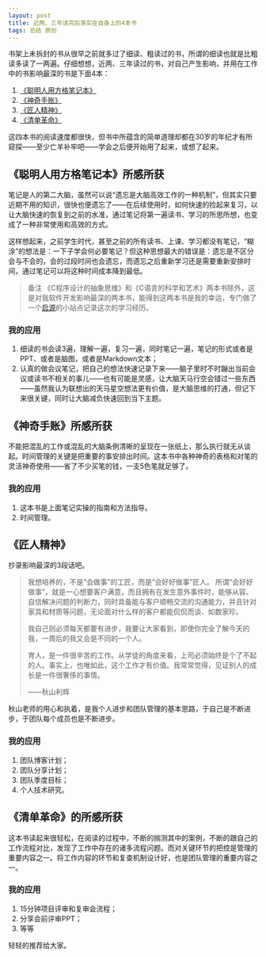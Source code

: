 ```yaml
---
layout: post
title: 近两、三年读完后落实在自身上的4本书
tags: 总结 原创
---
```


书架上未拆封的书从很早之前就多过了细读、粗读过的书，所谓的细读也就是比粗读多读了一两遍。仔细想想，近两、三年读过的书，对自己产生影响，并用在工作中的书影响最深的书是下面4本：

1. [《聪明人用方格笔记本》](https://item.jd.com/11699105.html)
2. [《神奇手账》](https://item.jd.com/11722870.html)
3. [《匠人精神》](https://item.jd.com/11798002.html)
4. [《清单革命》](https://item.jd.com/12210667.html)

这四本书的阅读速度都很快，但书中所蕴含的简单道理却都在30岁的年纪才有所窥探——至少亡羊补牢吧——学会之后便开始用了起来，或想了起来。

## 《聪明人用方格笔记本》所感所获

笔记是人的第二大脑，虽然可以说“遗忘是大脑高效工作的一种机制”，但其实只要近期不用的知识，很快也便遗忘了——在后续使用时，如何快速的捡起来复习，以让大脑快速的恢复到之前的水准，通过笔记将第一遍读书、学习的所思所想，也变成了一种非常使用和高效的方式。

这样想起来，之前学生时代，甚至之前的所有读书、上课、学习都没有笔记，“糊涂”的想法是：一下子学会何必要笔记？但这种思想最大的错误是：遗忘是不区分会与不会的，会的过段时间也会遗忘，而遗忘之后重新学习还是需要重新安排时间，通过笔记可以将这种时间成本降到最低。

> 备注
> 《C程序设计的抽象思维》和《C语言的科学和艺术》两本书除外，这是对我软件开发影响最深的两本书，能得到这两本书是我的幸运，专门做了一个[启源](https://testudy.cc/beginning/about/)的小站点记录这次的学习经历。

### 我的应用

1. 细读的书会读3遍，理解一遍，复习一遍，同时笔记一遍，笔记的形式或者是PPT、或者是脑图，或者是Markdown文本； 
2. 认真的做会议笔记，把自己的想法快速记录下来——脑子里时不时蹦出当前会议或读书不相关的事儿——也有可能是灵感，让大脑天马行空会错过一些东西——虽然我认为联想出的天马星空想法更有价值，是大脑思维的打通，但记下来很关键，同时让大脑减负快速回到当下主题。


## 《神奇手账》所感所获

不能把混乱的工作或混乱的大脑条例清晰的呈现在一张纸上，那么执行就无从谈起。时间管理的关键是把重要的事安排出时间。这本书中各种神奇的表格和对笔的灵活神奇使用——省了不少买笔的钱，一支5色笔就足够了。

### 我的应用

1. 这本书是上面笔记实操的指南和方法指导。
2. 时间管理。


## 《匠人精神》

抄录影响最深的3段话吧。

> 我想培养的，不是“会做事”的工匠，而是“会好好做事”匠人。
> 所谓“会好好做事”，就是一心想要客户满意，而且拥有在发生意外事件时，能够从容、自信解决问题的判断力，同时具备能与客户顺畅交流的沟通能力，并且针对家具和材质等问题，无论面对什么样的客户都能侃侃而谈、如数家珍。
>
> 我自己则必须每天都要有进步，我要让大家看到，即使你完全了解今天的我，一周后的我又会是不同的一个人。
>
> 育人，是一件很辛苦的工作。从学徒的角度来看，上司必须始终是个了不起的人。事实上，也唯如此，这个工作才有价值。我常常觉得，见证别人的成长是一件很奢侈的事情。
>
> ——秋山利辉

秋山老师的用心和执着，是我个人进步和团队管理的基本思路，于自己是不断进步，于团队每个成员也是不断进步。

### 我的应用

1. 团队博客计划；
2. 团队分享计划；
3. 团队季度目标；
4. 个人技术研究。


## 《清单革命》的所感所获

这本书读起来很轻松，在阅读的过程中，不断的揣测其中的案例，不断的跟自己的工作流程对比，发现了工作中存在的诸多流程问题。而对关键环节的把控是管理的重要内容之一。将工作内容的环节和复查机制设计好，也是团队管理的重要内容之一。

### 我的应用

1. 15分钟项目评审和复审会流程；
2. 分享会前评审PPT；
3. 等等

轻轻的推荐给大家。
